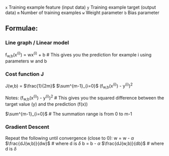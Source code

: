 `x`   Training example feature (input data)
`y`   Training example target (output data)
`m`   Number of training examples
`w`   Weight parameter
`b`   Bias parameter




## Formulae:

### Line graph / Linear model
f<sub>w,b</sub>(x<sup>(i)</sup>) = wx<sup>(i)</sup> + b # This gives you the prediction for example i using parameters w and b

### Cost function J
J(w,b) = $\frac{1}{2m}$ $\sum^{m-1}_{i=0}$ (f<sub>w,b</sub>(x<sup>(i)</sup>) - y<sup>(i)</sup>)<sup>2</sup>

Notes:
(f<sub>w,b</sub>(x<sup>(i)</sup>) - y<sup>(i)</sup>)<sup>2</sup> # This gives you the squared difference between the target value (y) and the prediction (f(x))

$\sum^{m-1}_{i=0}$ # The summation range is from 0 to m-1

### Gradient Descent
Repeat the following until convergence (close to 0):
w = w - $\alpha$ $\frac{dJ(w,b)}{dw}$ # where d is $\delta$
b = b - $\alpha$ $\frac{dJ(w,b)}{db}$ # where d is $\delta$ 